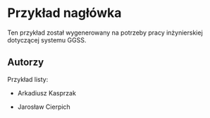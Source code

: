 # Przykład nagłówka

Ten przykład został wygenerowany na potrzeby pracy inżynierskiej dotyczącej 
systemu GGSS.

## Autorzy
Przykład listy:

 * Arkadiusz Kasprzak
 
 * Jarosław Cierpich